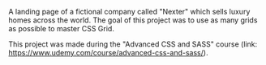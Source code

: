 A landing page of a fictional company called "Nexter" which sells luxury homes across the world. The goal of this project was to use as many grids as possible to master CSS Grid.

This project was made during the "Advanced CSS and SASS" course (link: https://www.udemy.com/course/advanced-css-and-sass/).
